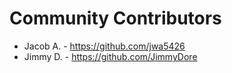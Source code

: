 # Community Contributors

- Jacob A. - https://github.com/jwa5426
- Jimmy D. - https://github.com/JimmyDore